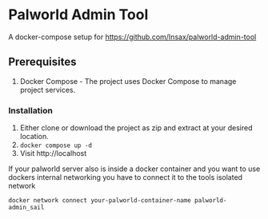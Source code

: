 # Palworld Admin Tool

A docker-compose setup for https://github.com/Insax/palworld-admin-tool

## Prerequisites

1. Docker Compose - The project uses Docker Compose to manage project services.

### Installation

1. Either clone or download the project as zip and extract at your desired location.
2. `docker compose up -d`
3. Visit http://localhost 

If your palworld server also is inside a docker container and you want to use dockers internal networking you have to connect it to the tools isolated network

`docker network connect your-palworld-container-name palworld-admin_sail`
